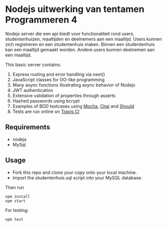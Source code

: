 # Nodejs uitwerking van tentamen Programmeren 4 
Nodejs server die een api biedt voor functionaliteit rond users, studentenhuizen, maaltijden en deelnemers aan een maaltijd. Users kunnen zich registreren en een studentenhuis maken. Binnen een studentenhuis kan een maaltijd gemaakt worden. Andere users kunnen deelnemen aan een maaltijd.

This basic server contains:
1. Express routing and error handling via next()
2. JavaScript classes for OO-like programming
3. Many async functions illustrating async behavior of Nodejs
4. JWT authentication
5. Extensive validation of properties through asserts
6. Hashed passwords using bcrypt
7. Examples of BDD testcases using [Mocha](https://mochajs.org/), [Chai](http://www.chaijs.com/) and [Should](http://www.chaijs.com/api/bdd/)
8. Tests are run online on [Travis CI](https://travis-ci.org/avansinformatica/node-basic-server)

## Requirements
- nodejs 
- MySql 

## Usage
- Fork this repo and clone your copy onto your local machine.
- Import the studentenhuis.sql script into your MySQL database.

Then run

```
npm install
npm start
```

For testing:
```
npm test
```
